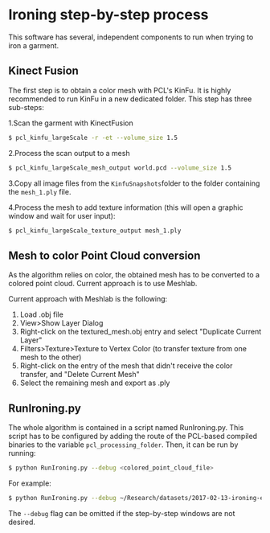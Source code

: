 # Ironing step-by-step process

This software has several, independent components to run when trying to iron a garment.

## Kinect Fusion
The first step is to obtain a color mesh with PCL's KinFu. It is highly recommended to run KinFu in a new dedicated folder. This step has three sub-steps:

1.Scan the garment with KinectFusion 
```bash
$ pcl_kinfu_largeScale -r -et --volume_size 1.5
```
2.Process the scan output to a mesh
```bash
$ pcl_kinfu_largeScale_mesh_output world.pcd --volume_size 1.5
```
3.Copy all image files from the `KinfuSnapshots`folder to the folder containing the `mesh_1.ply` file.

4.Process the mesh to add texture information (this will open a graphic window and wait for user input):
```bash
$ pcl_kinfu_largeScale_texture_output mesh_1.ply
```

## Mesh to color Point Cloud conversion
As the algorithm relies on color, the obtained mesh has to be converted to a colored point cloud. Current approach is to use Meshlab. 

Current approach with Meshlab is the following:

1. Load .obj file
2. View>Show Layer Dialog
3. Right-click on the textured_mesh.obj entry and select "Duplicate Current Layer"
4. Filters>Texture>Texture to Vertex Color (to transfer texture from one mesh to the other)
5. Right-click on the entry of the mesh that didn't receive the color transfer, and "Delete Current Mesh"
6. Select the remaining mesh and export as .ply

## RunIroning.py
The whole algorithm is contained in a script named RunIroning.py. This script has to be configured by adding the route of the PCL-based compiled binaries to the variable `pcl_processing_folder`. Then, it can be run by running:

```bash
$ python RunIroning.py --debug <colored_point_cloud_file>
```

For example:

```bash
$ python RunIroning.py --debug ~/Research/datasets/2017-02-13-ironing-experiments/polo-01/textured_mesh.ply
```

The `--debug` flag can be omitted if the step-by-step windows are not desired.
